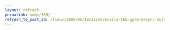 ```yaml
---
layout: refresh
permalink: node/159/
refresh_to_post_id: /linux/2006/05/19/szinkronizls-tbb-gpre-mrsync-multicast-remote-sync
---
```


